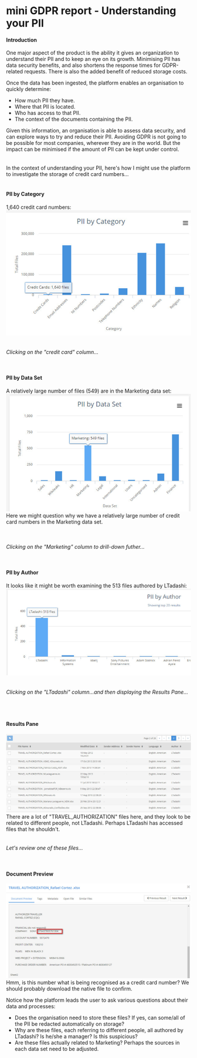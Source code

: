 # mini GDPR report - Understanding your PII

#### Introduction
One major aspect of the product is the ability it gives an organization to understand their PII and to keep an eye on its growth. Minimising PII has data security benefits, and also shortens the response times for GDPR-related requests. There is also the added benefit of reduced storage costs.  
  
Once the data has been ingested, the platform enables an organisation to quickly determine:  
* How much PII they have.
* Where that PII is located.
* Who has access to that PII.
* The context of the documents containing the PII.  
  
Given this information, an organisation is able to assess data security, and can explore ways to try and reduce their PII. Avoiding GDPR  is not going to be possible for most companies, wherever they are in the world. But the impact can be minimised if the amount of PII can be kept under control.
<br/>
<br/>
<br/>
In the context of understanding your PII, here's how I might use the platform to investigate the storage of credit card numbers...
<br/>
<br/>
#### PII by Category
1,640 credit card numbers:  
![1640 credit card numbers](images/1640_credit_cards.jpg)
<br/>  
<br/>
_Clicking on the "credit card" column..._  
<br/>
<br/>
#### PII by Data Set
A relatively large number of files (549) are in the Marketing data set:  
![549_marketing](images/549_marketing.jpg)   
Here we might question why we have a relatively large number of credit card numbers in the Marketing data set.  
<br/>  
<br/>
_Clicking on the "Marketing" column to drill-down futher..._  
<br/>
<br/>
#### PII by Author
It looks like it might be worth examining the 513 files authored by LTadashi:  
![513_LTadashi](images/513_LTadashi.jpg)  
<br/>
<br/>
_Clicking on the "LTadashi" column...and then displaying the Results Pane..._  
<br/>  
<br/>
#### Results Pane
![TRAVEL_AUTHORIZATION](images/TRAVEL_AUTHORIZATION.jpg)  
There are a lot of "TRAVEL_AUTHORIZATION" files here, and they look to be related to different people, not LTadashi. Perhaps LTadashi has accessed files that he shouldn't.  
<br/>
<br/>
_Let's review one of these files..._    
<br/>
<br/>
#### Document Preview
![Might_not_contain_credit_card_numbers](images/Might_not_contain_credit_card_numbers.jpg)  
Hmm, is this number what is being recognised as a credit card number? We should probably download the native file to confirm.
    
Notice how the platform leads the user to ask various questions about their data and processes:       
* Does the organisation need to store these files? If yes, can some/all of the PII be redacted automatically on storage?
* Why are these files, each referring to different people, all authored by LTadashi? Is he/she a manager? Is this suspicious?
* Are these files actually related to Marketing? Perhaps the sources in each data set need to be adjusted.
<br/>

